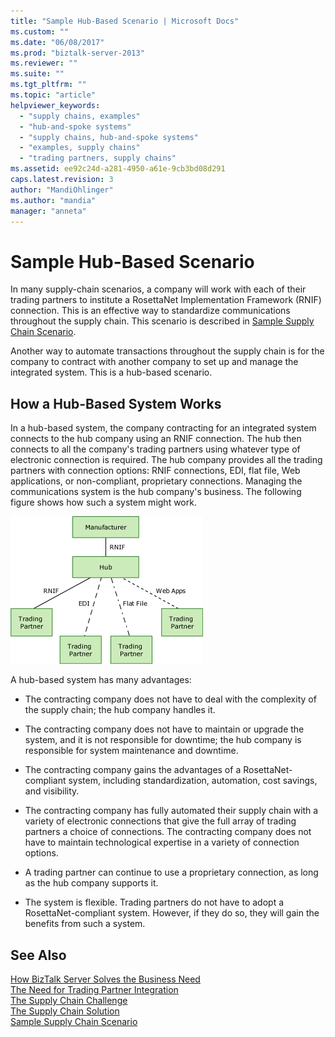 ```yaml
---
title: "Sample Hub-Based Scenario | Microsoft Docs"
ms.custom: ""
ms.date: "06/08/2017"
ms.prod: "biztalk-server-2013"
ms.reviewer: ""
ms.suite: ""
ms.tgt_pltfrm: ""
ms.topic: "article"
helpviewer_keywords: 
  - "supply chains, examples"
  - "hub-and-spoke systems"
  - "supply chains, hub-and-spoke systems"
  - "examples, supply chains"
  - "trading partners, supply chains"
ms.assetid: ee92c24d-a281-4950-a61e-9cb3bd08d291
caps.latest.revision: 3
author: "MandiOhlinger"
ms.author: "mandia"
manager: "anneta"
---
```

# Sample Hub-Based Scenario
In many supply-chain scenarios, a company will work with each of their trading partners to institute a RosettaNet Implementation Framework (RNIF) connection. This is an effective way to standardize communications throughout the supply chain. This scenario is described in [Sample Supply Chain Scenario](../../adapters-and-accelerators/accelerator-rosettanet/sample-supply-chain-scenario.md).  
  
 Another way to automate transactions throughout the supply chain is for the company to contract with another company to set up and manage the integrated system. This is a hub-based scenario.  
  
## How a Hub-Based System Works  
 In a hub-based system, the company contracting for an integrated system connects to the hub company using an RNIF connection. The hub then connects to all the company's trading partners using whatever type of electronic connection is required. The hub company provides all the trading partners with connection options: RNIF connections, EDI, flat file, Web applications, or non-compliant, proprietary connections. Managing the communications system is the hub company's business. The following figure shows how such a system might work.  
  
 ![&#60;No Change&#62;](../../adapters-and-accelerators/accelerator-rosettanet/media/hub-based-scenario.gif "Hub_Based_Scenario")  
  
 A hub-based system has many advantages:  
  
-   The contracting company does not have to deal with the complexity of the supply chain; the hub company handles it.  
  
-   The contracting company does not have to maintain or upgrade the system, and it is not responsible for downtime; the hub company is responsible for system maintenance and downtime.  
  
-   The contracting company gains the advantages of a RosettaNet-compliant system, including standardization, automation, cost savings, and visibility.  
  
-   The contracting company has fully automated their supply chain with a variety of electronic connections that give the full array of trading partners a choice of connections. The contracting company does not have to maintain technological expertise in a variety of connection options.  
  
-   A trading partner can continue to use a proprietary connection, as long as the hub company supports it.  
  
-   The system is flexible. Trading partners do not have to adopt a RosettaNet-compliant system. However, if they do so, they will gain the benefits from such a system.  
  
## See Also  
 [How BizTalk Server Solves the Business Need](../../adapters-and-accelerators/accelerator-rosettanet/how-biztalk-server-solves-the-business-need1.md)   
 [The Need for Trading Partner Integration](../../adapters-and-accelerators/accelerator-rosettanet/the-need-for-trading-partner-integration.md)   
 [The Supply Chain Challenge](../../adapters-and-accelerators/accelerator-rosettanet/the-supply-chain-challenge.md)   
 [The Supply Chain Solution](../../adapters-and-accelerators/accelerator-rosettanet/the-supply-chain-solution.md)   
 [Sample Supply Chain Scenario](../../adapters-and-accelerators/accelerator-rosettanet/sample-supply-chain-scenario.md)